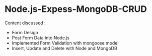 # Node.js-Expess-MongoDB-CRUD

Content discussed : 
 - Form Design 
 - Post Form Data into Node.js
 - Implemented Form Validation with mongoose model
 - Insert, Update and Delete with Node and MongoDB

